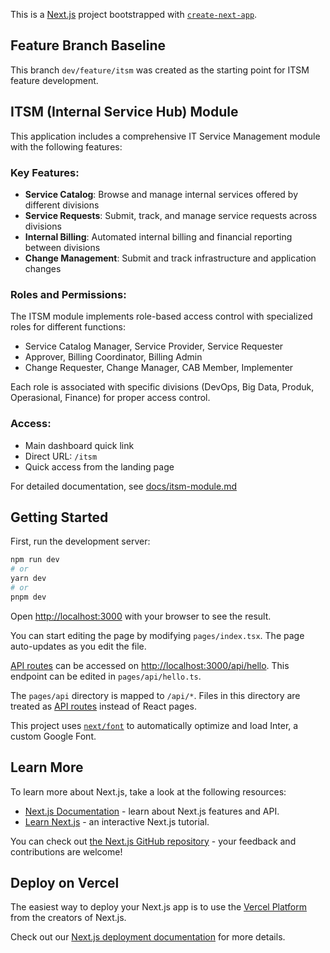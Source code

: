 This is a [Next.js](https://nextjs.org/) project bootstrapped with [`create-next-app`](https://github.com/vercel/next.js/tree/canary/packages/create-next-app).

## Feature Branch Baseline

This branch `dev/feature/itsm` was created as the starting point for ITSM feature development.

## ITSM (Internal Service Hub) Module

This application includes a comprehensive IT Service Management module with the following features:

### Key Features:
- **Service Catalog**: Browse and manage internal services offered by different divisions
- **Service Requests**: Submit, track, and manage service requests across divisions
- **Internal Billing**: Automated internal billing and financial reporting between divisions
- **Change Management**: Submit and track infrastructure and application changes

### Roles and Permissions:
The ITSM module implements role-based access control with specialized roles for different functions:
- Service Catalog Manager, Service Provider, Service Requester
- Approver, Billing Coordinator, Billing Admin
- Change Requester, Change Manager, CAB Member, Implementer

Each role is associated with specific divisions (DevOps, Big Data, Produk, Operasional, Finance) for proper access control.

### Access:
- Main dashboard quick link
- Direct URL: `/itsm`
- Quick access from the landing page

For detailed documentation, see [docs/itsm-module.md](docs/itsm-module.md)

## Getting Started

First, run the development server:

```bash
npm run dev
# or
yarn dev
# or
pnpm dev
```

Open [http://localhost:3000](http://localhost:3000) with your browser to see the result.

You can start editing the page by modifying `pages/index.tsx`. The page auto-updates as you edit the file.

[API routes](https://nextjs.org/docs/api-routes/introduction) can be accessed on [http://localhost:3000/api/hello](http://localhost:3000/api/hello). This endpoint can be edited in `pages/api/hello.ts`.

The `pages/api` directory is mapped to `/api/*`. Files in this directory are treated as [API routes](https://nextjs.org/docs/api-routes/introduction) instead of React pages.

This project uses [`next/font`](https://nextjs.org/docs/basic-features/font-optimization) to automatically optimize and load Inter, a custom Google Font.

## Learn More

To learn more about Next.js, take a look at the following resources:

- [Next.js Documentation](https://nextjs.org/docs) - learn about Next.js features and API.
- [Learn Next.js](https://nextjs.org/learn) - an interactive Next.js tutorial.

You can check out [the Next.js GitHub repository](https://github.com/vercel/next.js/) - your feedback and contributions are welcome!

## Deploy on Vercel

The easiest way to deploy your Next.js app is to use the [Vercel Platform](https://vercel.com/new?utm_medium=default-template&filter=next.js&utm_source=create-next-app&utm_campaign=create-next-app-readme) from the creators of Next.js.

Check out our [Next.js deployment documentation](https://nextjs.org/docs/deployment) for more details.
